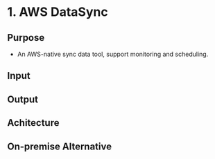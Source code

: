 # 1. AWS DataSync
## Purpose
- An AWS-native sync data tool, support monitoring and scheduling.
## Input
## Output
## Achitecture
## On-premise Alternative